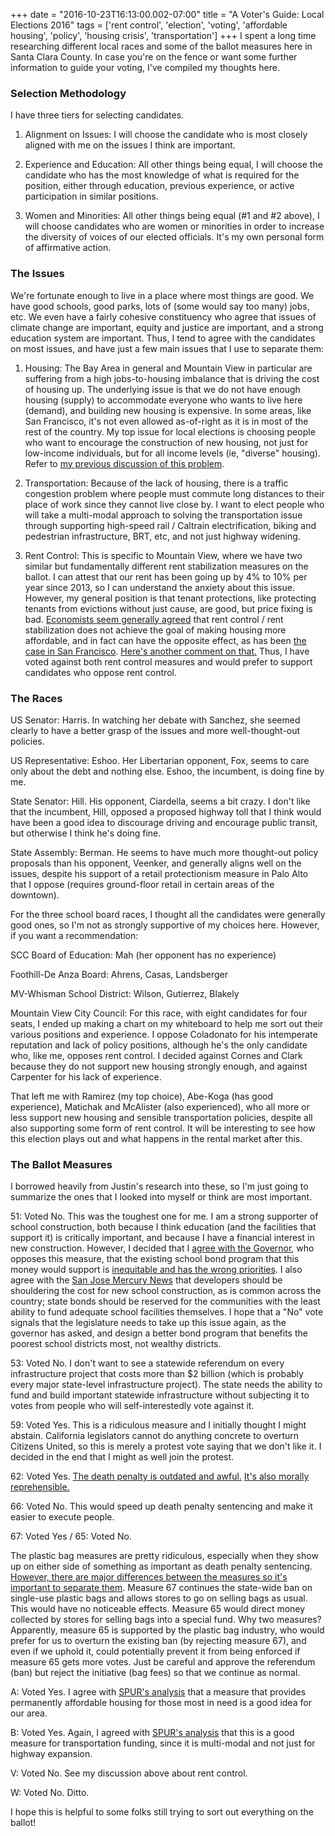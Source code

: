 +++
date = "2016-10-23T16:13:00.002-07:00"
title = "A Voter's Guide: Local Elections 2016"
tags = ['rent control', 'election', 'voting', 'affordable housing', 'policy', 'housing crisis', 'transportation']
+++
I spent a long time researching different local races and some of the ballot measures here in Santa Clara County.  In case you're on the fence or want some further information to guide your voting, I've compiled my thoughts here.

### **Selection Methodology**

I have three tiers for selecting  candidates.

1. Alignment on Issues:  I will choose the candidate who is most closely aligned with me on the issues I think are important.

2. Experience and Education:  All other things being equal, I will choose the candidate who has the most knowledge of what is required for the position, either through education, previous experience, or active participation in similar positions.

3. Women and Minorities:  All other things being equal (#1 and #2 above), I will choose candidates who are women or minorities in order to increase the diversity of voices of our elected officials.  It's my own personal form of affirmative action.

### **The Issues**

We're fortunate enough to live in a place where most things are good.  We have good schools, good parks, lots of (some would say too many) jobs, etc.  We even have a fairly cohesive constituency who agree that issues of climate change are important, equity and justice are important, and a strong education system are important.  Thus, I tend to agree with the candidates on most issues, and have just a few main issues that I use to separate them:

1.  Housing:  The Bay Area in general and Mountain View in particular are suffering from a high jobs-to-housing imbalance that is driving the cost of housing up.  The underlying issue is that we do not have enough housing (supply) to accommodate everyone who wants to live here (demand), and building new housing is expensive.  In some areas, like San Francisco, it's not even allowed as-of-right as it is in most of the rest of the country.  My top issue for local elections is choosing people who want to encourage the construction of new housing, not just for low-income individuals, but for all income levels (ie, "diverse" housing).  Refer to [my previous discussion of this problem](http://notbuiltinaday.blogspot.com/2015/05/housing-affordability-in-bay-area.html).

2.  Transportation:  Because of the lack of housing, there is a traffic congestion problem where people must commute long distances to their place of work since they cannot live close by.  I want to elect people who will take a multi-modal approach to solving the transportation issue through supporting high-speed rail / Caltrain electrification, biking and pedestrian infrastructure, BRT, etc, and not just highway widening.

3.  Rent Control:  This is specific to Mountain View, where we have two similar but fundamentally different rent stabilization measures on the ballot.  I can attest that our rent has been going up by 4% to 10% per year since 2013, so I can understand the anxiety about this issue.  However, my general position is that tenant protections, like protecting tenants from evictions without just cause, are good, but price fixing is bad.  [Economists seem generally agreed](http://www.economist.com/blogs/economist-explains/2015/08/economist-explains-19) that rent control / rent stabilization does not achieve the goal of making housing more affordable, and in fact can have the opposite effect, as has been [the case in San Francisco](http://www.nytimes.com/2012/02/17/us/san-francisco-rent-control-and-unintended-consequences.html).  [Here's another comment on that.](http://www.nytimes.com/2000/06/07/opinion/reckonings-a-rent-affair.html)  Thus, I have voted against both rent control measures and would prefer to support candidates who oppose rent control.

### **The Races**

US Senator: Harris.  In watching her debate with Sanchez, she seemed clearly to have a better grasp of the issues and more well-thought-out policies.

US Representative: Eshoo.  Her Libertarian opponent, Fox, seems to care only about the debt and nothing else.  Eshoo, the incumbent, is doing fine by me.

State Senator: Hill.  His opponent, Ciardella, seems a bit crazy.  I don't like that the incumbent, Hill, opposed a proposed highway toll that I think would have been a good idea to discourage driving and encourage public transit, but otherwise I think he's doing fine.

State Assembly: Berman.  He seems to have much more thought-out policy proposals than his opponent, Veenker, and generally aligns well on the issues, despite his support of a retail protectionism measure in Palo Alto that I oppose (requires ground-floor retail in certain areas of the downtown).

For the three school board races, I thought all the candidates were generally good ones, so I'm not as strongly supportive of my choices here.  However, if you want a recommendation:

SCC Board of Education: Mah (her opponent has no experience)

Foothill-De Anza Board: Ahrens, Casas, Landsberger

MV-Whisman School District: Wilson, Gutierrez, Blakely

Mountain View City Council: For this race, with eight candidates for four seats, I ended up making a chart on my whiteboard to help me sort out their various positions and experience.  I oppose Coladonato for his intemperate reputation and lack of policy positions, although he's the only candidate who, like me, opposes rent control.  I decided against Cornes and Clark because they do not support new housing strongly enough, and against Carpenter for his lack of experience.

That left me with Ramirez (my top choice), Abe-Koga (has good experience), Matichak and McAlister (also experienced), who all more or less support new housing and sensible transportation policies, despite all also supporting some form of rent control.  It will be interesting to see how this election plays out and what happens in the rental market after this.

### **The Ballot Measures**

I borrowed heavily from Justin's research into these, so I'm just going to summarize the ones that I looked into myself or think are most important.

51:  Voted No.  This was the toughest one for me.  I am a strong supporter of school construction, both because I think education (and the facilities that support it) is critically important, and because I have a financial interest in new construction.  However, I decided that I [agree with the Governor](http://www.latimes.com/local/education/la-me-pol-sac-jerry-brown-school-bond-20160212-story.html), who opposes this measure, that the existing school bond program that this money would support is [inequitable and has the wrong priorities](http://www.sacbee.com/opinion/op-ed/soapbox/article105735691.html).  I also agree with the [San Jose Mercury News](http://www.mercurynews.com/2016/07/27/mercury-news-editorial-proposition-51-school-bond-deserves-a-rare-no-vote/) that developers should be shouldering the cost for new school construction, as is common across the country; state bonds should be reserved for the communities with the least ability to fund adequate school facilities themselves.  I hope that a "No" vote signals that the legislature needs to take up this issue again, as the governor has asked, and design a better bond program that benefits the poorest school districts most, not wealthy districts.

53:  Voted No.  I don't want to see a statewide referendum on every infrastructure project that costs more than $2 billion (which is probably every major state-level infrastructure project).  The state needs the ability to fund and build important statewide infrastructure without subjecting it to votes from people who will self-interestedly vote against it.

59:  Voted Yes.  This is a ridiculous measure and I initially thought I might abstain.  California legislators cannot do anything concrete to overturn Citizens United, so this is merely a protest vote saying that we don't like it.  I decided in the end that I might as well join the protest.

62: Voted Yes.  [The death penalty is outdated and awful.](http://www.amnestyusa.org/our-work/issues/death-penalty/us-death-penalty-facts) [It's also morally reprehensible.](http://www.presbyterianmission.org/wp-content/uploads/5-Presbyterian_Teachings_on_the_Death_Penalty-2000.pdf)

66:  Voted No.  This would speed up death penalty sentencing and make it easier to execute people.

67:  Voted Yes  / 65: Voted No. 

The plastic bag measures are pretty ridiculous, especially when they show up on either side of something as important as death penalty sentencing.  [However, there are major differences between the measures so it's important to separate them](http://www.latimes.com/politics/la-pol-ca-plastic-bag-ban-propositions-20161012-snap-story.html).  Measure 67 continues the state-wide ban on single-use plastic bags and allows stores to go on selling bags as usual.  This would have no noticeable effects.  Measure 65 would direct money collected by stores for selling bags into a special fund.  Why two measures?  Apparently, measure 65 is supported by the plastic bag industry, who would prefer for us to overturn the existing ban (by rejecting measure 67), and even if we uphold it, could potentially prevent it from being enforced if measure 65 gets more votes.  Just be careful and approve the referendum (ban) but reject the initiative (bag fees) so that we continue as normal.

A: Voted Yes.  I agree with [SPUR's analysis](http://www.spur.org/news/2016-09-28/support-affordable-housing-santa-clara-county-vote-yes-measure) that a measure that provides permanently affordable housing for those most in need is a good idea for our area.

B:  Voted Yes.  Again, I agreed with [SPUR's analysis](http://www.spur.org/news/2016-09-08/support-south-bay-traffic-relief-and-road-repair-vote-yes-measure-b) that this is a good measure for transportation funding, since it is multi-modal and not just for highway expansion.

V:  Voted No.  See my discussion above about rent control.

W:  Voted No.  Ditto.

I hope this is helpful to some folks still trying to sort out everything on the ballot!

